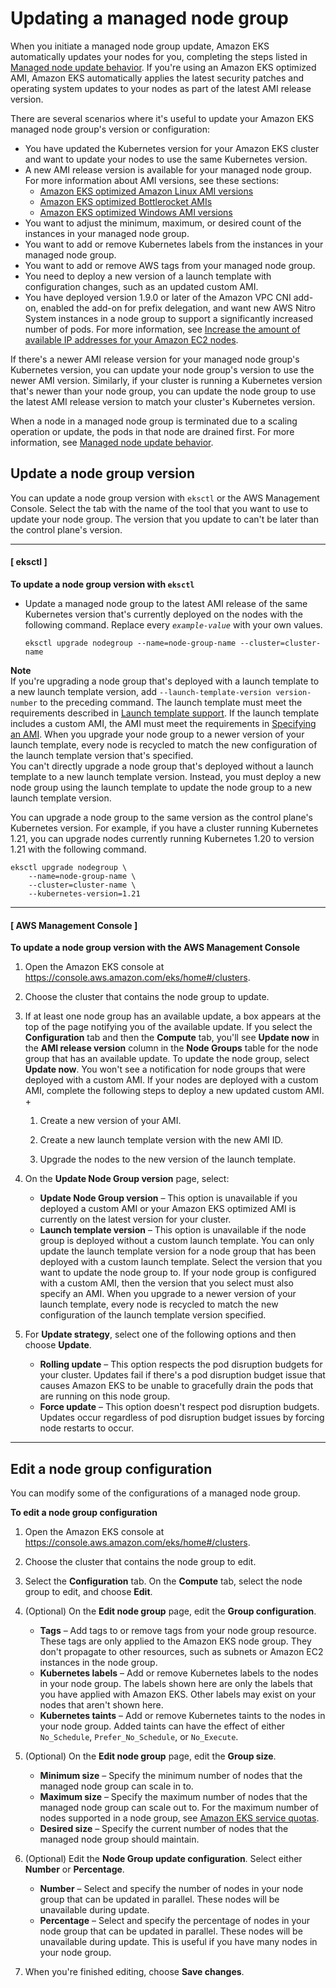 # Updating a managed node group<a name="update-managed-node-group"></a>

When you initiate a managed node group update, Amazon EKS automatically updates your nodes for you, completing the steps listed in [Managed node update behavior](managed-node-update-behavior.md)\. If you're using an Amazon EKS optimized AMI, Amazon EKS automatically applies the latest security patches and operating system updates to your nodes as part of the latest AMI release version\.

There are several scenarios where it's useful to update your Amazon EKS managed node group's version or configuration:
+ You have updated the Kubernetes version for your Amazon EKS cluster and want to update your nodes to use the same Kubernetes version\.
+ A new AMI release version is available for your managed node group\. For more information about AMI versions, see these sections:
  + [Amazon EKS optimized Amazon Linux AMI versions](eks-linux-ami-versions.md)
  + [Amazon EKS optimized Bottlerocket AMIs](eks-optimized-ami-bottlerocket.md)
  + [Amazon EKS optimized Windows AMI versions](eks-ami-versions-windows.md)
+ You want to adjust the minimum, maximum, or desired count of the instances in your managed node group\.
+ You want to add or remove Kubernetes labels from the instances in your managed node group\.
+ You want to add or remove AWS tags from your managed node group\.
+ You need to deploy a new version of a launch template with configuration changes, such as an updated custom AMI\.
+ You have deployed version 1\.9\.0 or later of the Amazon VPC CNI add\-on, enabled the add\-on for prefix delegation, and want new AWS Nitro System instances in a node group to support a significantly increased number of pods\. For more information, see [Increase the amount of available IP addresses for your Amazon EC2 nodes](cni-increase-ip-addresses.md)\.

If there's a newer AMI release version for your managed node group's Kubernetes version, you can update your node group's version to use the newer AMI version\. Similarly, if your cluster is running a Kubernetes version that's newer than your node group, you can update the node group to use the latest AMI release version to match your cluster's Kubernetes version\.

When a node in a managed node group is terminated due to a scaling operation or update, the pods in that node are drained first\. For more information, see [Managed node update behavior](managed-node-update-behavior.md)\.

## Update a node group version<a name="mng-update"></a>

You can update a node group version with `eksctl` or the AWS Management Console\. Select the tab with the name of the tool that you want to use to update your node group\. The version that you update to can't be later than the control plane's version\.

------
#### [ eksctl ]<a name="update-node-group-version-eksctl"></a>

**To update a node group version with `eksctl`**
+ Update a managed node group to the latest AMI release of the same Kubernetes version that's currently deployed on the nodes with the following command\. Replace every *`example-value`* with your own values\.

  ```
  eksctl upgrade nodegroup --name=node-group-name --cluster=cluster-name
  ```
**Note**  
If you're upgrading a node group that's deployed with a launch template to a new launch template version, add `--launch-template-version version-number` to the preceding command\. The launch template must meet the requirements described in [Launch template support](launch-templates.md)\. If the launch template includes a custom AMI, the AMI must meet the requirements in [Specifying an AMI](launch-templates.md#launch-template-custom-ami)\. When you upgrade your node group to a newer version of your launch template, every node is recycled to match the new configuration of the launch template version that's specified\.  
You can't directly upgrade a node group that's deployed without a launch template to a new launch template version\. Instead, you must deploy a new node group using the launch template to update the node group to a new launch template version\.

  You can upgrade a node group to the same version as the control plane's Kubernetes version\. For example, if you have a cluster running Kubernetes 1\.21, you can upgrade nodes currently running Kubernetes 1\.20 to version 1\.21 with the following command\.

  ```
  eksctl upgrade nodegroup \
      --name=node-group-name \
      --cluster=cluster-name \
      --kubernetes-version=1.21
  ```

------
#### [ AWS Management Console ]<a name="update-node-group-version-console"></a>

**To update a node group version with the AWS Management Console**

1. Open the Amazon EKS console at [https://console\.aws\.amazon\.com/eks/home\#/clusters](https://console.aws.amazon.com/eks/home#/clusters)\.

1. Choose the cluster that contains the node group to update\.

1. If at least one node group has an available update, a box appears at the top of the page notifying you of the available update\. If you select the **Configuration** tab and then the **Compute** tab, you'll see **Update now** in the **AMI release version** column in the **Node Groups** table for the node group that has an available update\. To update the node group, select **Update now**\. You won't see a notification for node groups that were deployed with a custom AMI\. If your nodes are deployed with a custom AMI, complete the following steps to deploy a new updated custom AMI\.
   + 

     1. Create a new version of your AMI\.

     1. Create a new launch template version with the new AMI ID\.

     1. Upgrade the nodes to the new version of the launch template\.

1. On the **Update Node Group version** page, select:
   + **Update Node Group version** – This option is unavailable if you deployed a custom AMI or your Amazon EKS optimized AMI is currently on the latest version for your cluster\.
   + **Launch template version** – This option is unavailable if the node group is deployed without a custom launch template\. You can only update the launch template version for a node group that has been deployed with a custom launch template\. Select the version that you want to update the node group to\. If your node group is configured with a custom AMI, then the version that you select must also specify an AMI\. When you upgrade to a newer version of your launch template, every node is recycled to match the new configuration of the launch template version specified\.

1. For **Update strategy**, select one of the following options and then choose **Update**\.
   + **Rolling update** – This option respects the pod disruption budgets for your cluster\. Updates fail if there's a pod disruption budget issue that causes Amazon EKS to be unable to gracefully drain the pods that are running on this node group\.
   + **Force update** – This option doesn't respect pod disruption budgets\. Updates occur regardless of pod disruption budget issues by forcing node restarts to occur\.

------

## Edit a node group configuration<a name="mng-edit"></a>

You can modify some of the configurations of a managed node group\.

**To edit a node group configuration**

1. Open the Amazon EKS console at [https://console\.aws\.amazon\.com/eks/home\#/clusters](https://console.aws.amazon.com/eks/home#/clusters)\.

1. Choose the cluster that contains the node group to edit\.

1. Select the **Configuration** tab\. On the **Compute** tab, select the node group to edit, and choose **Edit**\.

1. \(Optional\) On the **Edit node group** page, edit the **Group configuration**\.
   + **Tags** – Add tags to or remove tags from your node group resource\. These tags are only applied to the Amazon EKS node group\. They don't propagate to other resources, such as subnets or Amazon EC2 instances in the node group\.
   + **Kubernetes labels** – Add or remove Kubernetes labels to the nodes in your node group\. The labels shown here are only the labels that you have applied with Amazon EKS\. Other labels may exist on your nodes that aren't shown here\.
   + **Kubernetes taints** – Add or remove Kubernetes taints to the nodes in your node group\. Added taints can have the effect of either `No_Schedule`, `Prefer_No_Schedule`, or `No_Execute`\.

1. \(Optional\) On the **Edit node group** page, edit the **Group size**\.
   + **Minimum size** – Specify the minimum number of nodes that the managed node group can scale in to\.
   + **Maximum size** – Specify the maximum number of nodes that the managed node group can scale out to\. For the maximum number of nodes supported in a node group, see [Amazon EKS service quotas](service-quotas.md)\.
   + **Desired size** – Specify the current number of nodes that the managed node group should maintain\.

1. \(Optional\) Edit the **Node Group update configuration**\. Select either **Number** or **Percentage**\. 
   + **Number** – Select and specify the number of nodes in your node group that can be updated in parallel\. These nodes will be unavailable during update\.
   + **Percentage** – Select and specify the percentage of nodes in your node group that can be updated in parallel\. These nodes will be unavailable during update\. This is useful if you have many nodes in your node group\.

1. When you're finished editing, choose **Save changes**\.